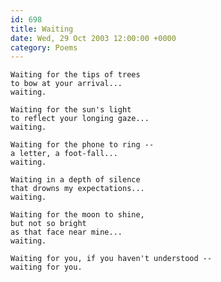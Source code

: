 ```yaml
---
id: 698
title: Waiting
date: Wed, 29 Oct 2003 12:00:00 +0000
category: Poems
---
```


    Waiting for the tips of trees  
    to bow at your arrival...  
    waiting.

    Waiting for the sun's light  
    to reflect your longing gaze...  
    waiting.

    Waiting for the phone to ring --  
    a letter, a foot-fall...  
    waiting.

    Waiting in a depth of silence  
    that drowns my expectations...  
    waiting.

    Waiting for the moon to shine,  
    but not so bright  
    as that face near mine...  
    waiting.

    Waiting for you, if you haven't understood --  
    waiting for you.


